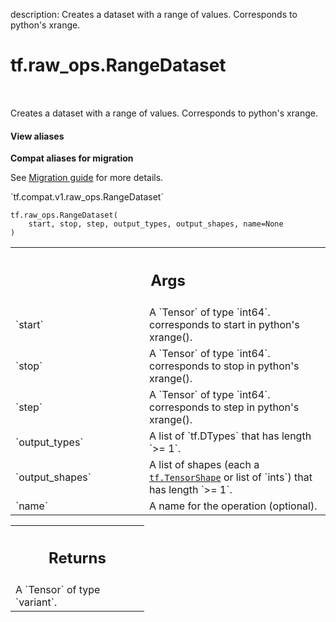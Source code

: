 description: Creates a dataset with a range of values. Corresponds to python's xrange.

<div itemscope itemtype="http://developers.google.com/ReferenceObject">
<meta itemprop="name" content="tf.raw_ops.RangeDataset" />
<meta itemprop="path" content="Stable" />
</div>

# tf.raw_ops.RangeDataset

<!-- Insert buttons and diff -->

<table class="tfo-notebook-buttons tfo-api nocontent" align="left">

</table>



Creates a dataset with a range of values. Corresponds to python's xrange.

<section class="expandable">
  <h4 class="showalways">View aliases</h4>
  <p>
<b>Compat aliases for migration</b>
<p>See
<a href="https://www.tensorflow.org/guide/migrate">Migration guide</a> for
more details.</p>
<p>`tf.compat.v1.raw_ops.RangeDataset`</p>
</p>
</section>

<pre class="devsite-click-to-copy prettyprint lang-py tfo-signature-link">
<code>tf.raw_ops.RangeDataset(
    start, stop, step, output_types, output_shapes, name=None
)
</code></pre>



<!-- Placeholder for "Used in" -->


<!-- Tabular view -->
 <table class="responsive fixed orange">
<colgroup><col width="214px"><col></colgroup>
<tr><th colspan="2"><h2 class="add-link">Args</h2></th></tr>

<tr>
<td>
`start`
</td>
<td>
A `Tensor` of type `int64`.
corresponds to start in python's xrange().
</td>
</tr><tr>
<td>
`stop`
</td>
<td>
A `Tensor` of type `int64`.
corresponds to stop in python's xrange().
</td>
</tr><tr>
<td>
`step`
</td>
<td>
A `Tensor` of type `int64`.
corresponds to step in python's xrange().
</td>
</tr><tr>
<td>
`output_types`
</td>
<td>
A list of `tf.DTypes` that has length `>= 1`.
</td>
</tr><tr>
<td>
`output_shapes`
</td>
<td>
A list of shapes (each a <a href="../../tf/TensorShape.md"><code>tf.TensorShape</code></a> or list of `ints`) that has length `>= 1`.
</td>
</tr><tr>
<td>
`name`
</td>
<td>
A name for the operation (optional).
</td>
</tr>
</table>



<!-- Tabular view -->
 <table class="responsive fixed orange">
<colgroup><col width="214px"><col></colgroup>
<tr><th colspan="2"><h2 class="add-link">Returns</h2></th></tr>
<tr class="alt">
<td colspan="2">
A `Tensor` of type `variant`.
</td>
</tr>

</table>

